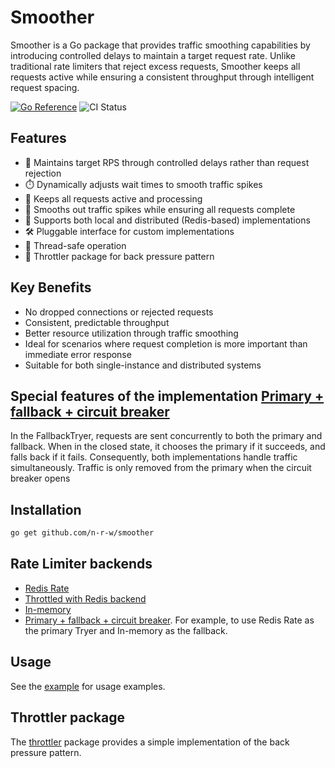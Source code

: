# Smoother

Smoother is a Go package that provides traffic smoothing capabilities by introducing controlled delays to maintain a target request rate. Unlike traditional rate limiters that reject excess requests, Smoother keeps all requests active while ensuring a consistent throughput through intelligent request spacing.

[![Go Reference](https://pkg.go.dev/badge/github.com/n-r-w/smoother.svg)](https://pkg.go.dev/github.com/n-r-w/smoother)
![CI Status](https://github.com/n-r-w/smoother/actions/workflows/go.yml/badge.svg)

## Features

- 🎯 Maintains target RPS through controlled delays rather than request rejection
- ⏱️ Dynamically adjusts wait times to smooth traffic spikes
- 🔄 Keeps all requests active and processing
- 🌊 Smooths out traffic spikes while ensuring all requests complete
- 📡 Supports both local and distributed (Redis-based) implementations
- 🛠️ Pluggable interface for custom implementations
- 🔌 Thread-safe operation
- 🚦 Throttler package for back pressure pattern

## Key Benefits

- No dropped connections or rejected requests
- Consistent, predictable throughput
- Better resource utilization through traffic smoothing
- Ideal for scenarios where request completion is more important than immediate error response
- Suitable for both single-instance and distributed systems

## Special features of the implementation [Primary + fallback + circuit breaker](./fallback_tryer.go)

In the FallbackTryer, requests are sent concurrently to both the primary and fallback.
When in the closed state, it chooses the primary if it succeeds, and falls back if it fails.
Consequently, both implementations handle traffic simultaneously.
Traffic is only removed from the primary when the circuit breaker opens

## Installation

```bash
go get github.com/n-r-w/smoother
```

## Rate Limiter backends

- [Redis Rate](https://github.com/go-redis/redis_rate)
- [Throttled with Redis backend](https://github.com/throttled/throttled)
- [In-memory](./local_tryer.go)
- [Primary + fallback + circuit breaker](./fallback_tryer.go). For example, to use Redis Rate as the primary Tryer and In-memory as the fallback.

## Usage

See the [example](./example/main.go) for usage examples.

## Throttler package

The [throttler](./throttler/throttler.go) package provides a simple implementation of the back pressure pattern.
